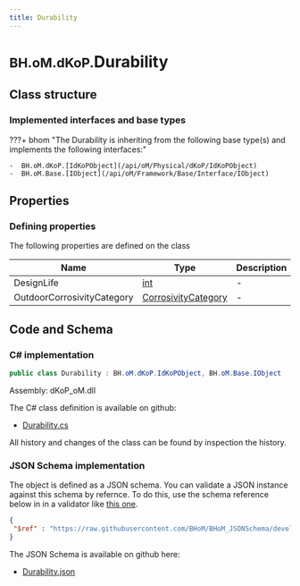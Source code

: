 ```yaml
---
title: Durability
---
```


# <small>BH.oM.dKoP.</small>**Durability**



## Class structure

### Implemented interfaces and base types

???+ bhom "The Durability is inheriting from the following base type(s) and implements the following interfaces:"

    -  BH.oM.dKoP.[IdKoPObject](/api/oM/Physical/dKoP/IdKoPObject)
    -  BH.oM.Base.[IObject](/api/oM/Framework/Base/Interface/IObject)


## Properties



### Defining properties

The following properties are defined on the class

| Name             | Type             | Description      | Quantity         |
|------------------|------------------|------------------|------------------|
| DesignLife | [int](https://learn.microsoft.com/en-us/dotnet/api/System.Int32?view=netstandard-2.0) | - | - |
| OutdoorCorrosivityCategory | [CorrosivityCategory](/api/oM/Physical/dKoP/Performance/Durability/CorrosivityCategory) | - | - |


## Code and Schema

### C# implementation

``` C# title="C#"
public class Durability : BH.oM.dKoP.IdKoPObject, BH.oM.Base.IObject
```

Assembly: dKoP_oM.dll

The C# class definition is available on github:

- [Durability.cs](https://github.com/BHoM/dKoP_Toolkit/blob/develop/dKoP_oM/Performance\Durability\Durability.cs)

All history and changes of the class can be found by inspection the history.
### JSON Schema implementation

The object is defined as a JSON schema. You can validate a JSON instance against this schema by refernce. To do this, use the schema reference below in in a validator like [this one](https://www.jsonschemavalidator.net/).

``` json title="JSON Schema"
{
 "$ref" : "https://raw.githubusercontent.com/BHoM/BHoM_JSONSchema/develop/dKoP_oM/Durability.json"
}
```

The JSON Schema is available on github here:

- [Durability.json](https://github.com/BHoM/BHoM_JSONSchema/blob/develop/dKoP_oM/Durability.json)
